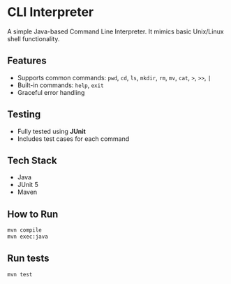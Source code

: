 # CLI Interpreter
A simple Java-based Command Line Interpreter. It mimics basic Unix/Linux shell functionality.

## Features
- Supports common commands: `pwd`, `cd`, `ls`, `mkdir`, `rm`, `mv`, `cat`, `>`, `>>`, `|`
- Built-in commands: `help`, `exit`
- Graceful error handling

## Testing
- Fully tested using **JUnit**
- Includes test cases for each command

## Tech Stack
- Java
- JUnit 5
- Maven

## How to Run
```bash
mvn compile
mvn exec:java
```
## Run tests
```
mvn test
```
